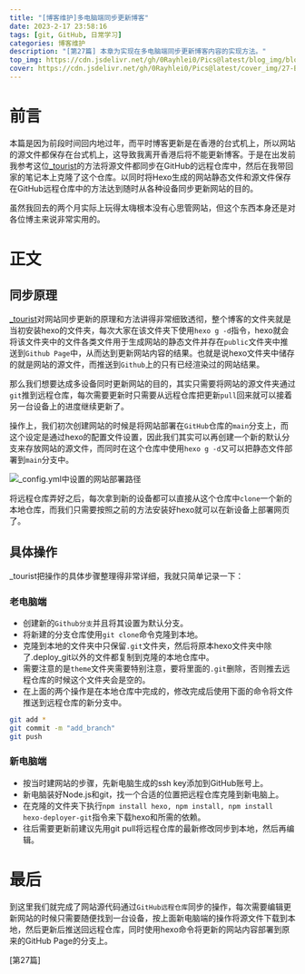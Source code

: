 ```yaml
---
title: "[博客维护]多电脑端同步更新博客"
date: 2023-2-17 23:58:16
tags: [git, GitHub, 日常学习]
categories: 博客维护
description: "[第27篇] 本章为实现在多电脑端同步更新博客内容的实现方法。"
top_img: https://cdn.jsdelivr.net/gh/0Rayhlei0/Pics@latest/blog_img/blog.jpg
cover: https://cdn.jsdelivr.net/gh/0Rayhlei0/Pics@latest/cover_img/27-Blogging_on_multiple_devices.jpg
---
```


# 前言

本篇是因为前段时间回内地过年，而平时博客更新是在香港的台式机上，所以网站的源文件都保存在台式机上，这导致我离开香港后将不能更新博客。于是在出发前我参考这位[_tourist][1]的方法将源文件都同步在GitHub的远程仓库中，然后在我带回家的笔记本上克隆了这个仓库。以同时将Hexo生成的网站静态文件和源文件保存在GitHub远程仓库中的方法达到随时从各种设备同步更新网站的目的。

虽然我回去的两个月实际上玩得太嗨根本没有心思管网站，但这个东西本身还是对各位博主来说非常实用的。

# 正文

## 同步原理

[_tourist][1]对网站同步更新的原理和方法讲得非常细致透彻，整个博客的文件夹就是当初安装hexo的文件夹，每次大家在该文件夹下使用`hexo g -d`指令，hexo就会将该文件夹中的文件各类文件用于生成网站的静态文件并存在`public`文件夹中推送到`Github Page`中，从而达到更新网站内容的结果。也就是说hexo文件夹中储存的就是网站的源文件，而推送到`Github`上的只有已经渲染过的网站结果。

那么我们想要达成多设备同时更新网站的目的，其实只需要将网站的源文件夹通过`git`推到远程仓库，每次需要更新时只需要从远程仓库把更新`pull`回来就可以接着另一台设备上的进度继续更新了。

操作上，我们初次创建网站的时候是将网站部署在`GitHub`仓库的`main`分支上，而这个设定是通过hexo的配置文件设置，因此我们其实可以再创建一个新的默认分支来存放网站的源文件，而同时在这个仓库中使用`hexo g -d`又可以把静态文件部署到`main`分支中。

![_config.yml中设置的网站部署路径](https://cdn.jsdelivr.net/gh/0Rayhlei0/Pics@latest/post_img/image-20230223212047386.png)

将远程仓库弄好之后，每次拿到新的设备都可以直接从这个仓库中`clone`一个新的本地仓库，而我们只需要按照之前的方法安装好hexo就可以在新设备上部署网页了。

## 具体操作

_tourist把操作的具体步骤整理得非常详细，我就只简单记录一下：

### 老电脑端

- 创建新的`Github分支`并且将其设置为默认分支。
- 将新建的分支仓库使用`git clone`命令克隆到本地。
- 克隆到本地的文件夹中只保留`.git`文件夹，然后将原本hexo文件夹中除了.deploy_git以外的文件都复制到克隆的本地仓库中。
- 需要注意的是`theme`文件夹需要特别注意，要将里面的`.git`删除，否则推去远程仓库的时候这个文件夹会是空的。
- 在上面的两个操作是在本地仓库中完成的，修改完成后使用下面的命令将文件推送到远程仓库的新分支中。

```bash
git add *
git commit -m "add_branch"
git push
```

### 新电脑端

- 按当时建网站的步骤，先新电脑生成的ssh key添加到GitHub账号上。
- 新电脑装好Node.js和git，找一个合适的位置把远程仓库克隆到新电脑上。
- 在克隆的文件夹下执行`npm install hexo, npm install, npm install hexo-deployer-git`指令来下载hexo和所需的依赖。
- 往后需要更新前建议先用git pull将远程仓库的最新修改同步到本地，然后再编辑。

# 最后

到这里我们就完成了网站源代码通过`GitHub远程仓库`同步的操作，每次需要编辑更新网站的时候只需要随便找到一台设备，按上面新电脑端的操作将源文件下载到本地，然后更新后推送回远程仓库，同时使用hexo命令将更新的网站内容部署到原来的GitHub Page的分支上。

[第27篇]

[1]: https://blog.csdn.net/qq_30105599/article/details/118302086	"多台电脑同步更新Hexo博客"

